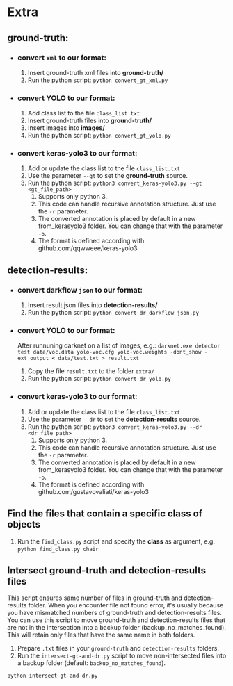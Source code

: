# Extra

## ground-truth:
- ### convert `xml` to our format:

    1) Insert ground-truth xml files into **ground-truth/**
    2) Run the python script: `python convert_gt_xml.py`

- ### convert YOLO to our format:

    1) Add class list to the file `class_list.txt`
    2) Insert ground-truth files into **ground-truth/**
    3) Insert images into **images/**
    4) Run the python script: `python convert_gt_yolo.py`

- ### convert keras-yolo3 to our format:

    1) Add or update the class list to the file `class_list.txt`
    2) Use the parameter `--gt` to set the **ground-truth** source.
    3) Run the python script: `python3 convert_keras-yolo3.py --gt <gt_file_path>`
        1) Supports only python 3.
        2) This code can handle recursive annotation structure. Just use the `-r` parameter.
        3) The converted annotation is placed by default in a new from_kerasyolo3 folder. You can change that with the parameter `-o`.
        4) The format is defined according with github.com/qqwweee/keras-yolo3

## detection-results:
- ### convert darkflow `json` to our format:

    1) Insert result json files into **detection-results/**
    2) Run the python script: `python convert_dr_darkflow_json.py`

- ### convert YOLO to our format:

    After runnuning darknet on a list of images, e.g.: `darknet.exe detector test data/voc.data yolo-voc.cfg yolo-voc.weights -dont_show -ext_output < data/test.txt > result.txt`

    1) Copy the file `result.txt` to the folder `extra/`
    2) Run the python script: `python convert_dr_yolo.py`

- ### convert keras-yolo3 to our format:

    1) Add or update the class list to the file `class_list.txt`
    2) Use the parameter `--dr` to set the **detection-results** source.
    3) Run the python script: `python3 convert_keras-yolo3.py --dr <dr_file_path>`
        1) Supports only python 3.
        2) This code can handle recursive annotation structure. Just use the `-r` parameter.
        3) The converted annotation is placed by default in a new from_kerasyolo3 folder. You can change that with the parameter `-o`.
        4) The format is defined according with github.com/gustavovaliati/keras-yolo3

## Find the files that contain a specific class of objects

1) Run the `find_class.py` script and specify the **class** as argument, e.g.
`python find_class.py chair`

## Intersect ground-truth and detection-results files
This script ensures same number of files in ground-truth and detection-results folder.
When you encounter file not found error, it's usually because you have
mismatched numbers of ground-truth and detection-results files.
You can use this script to move ground-truth and detection-results files that are
not in the intersection into a backup folder (backup_no_matches_found).
This will retain only files that have the same name in both folders.

1) Prepare `.txt` files in your `ground-truth` and `detection-results` folders.
2) Run the `intersect-gt-and-dr.py` script to move non-intersected files into a backup folder (default: `backup_no_matches_found`).

`python intersect-gt-and-dr.py`
